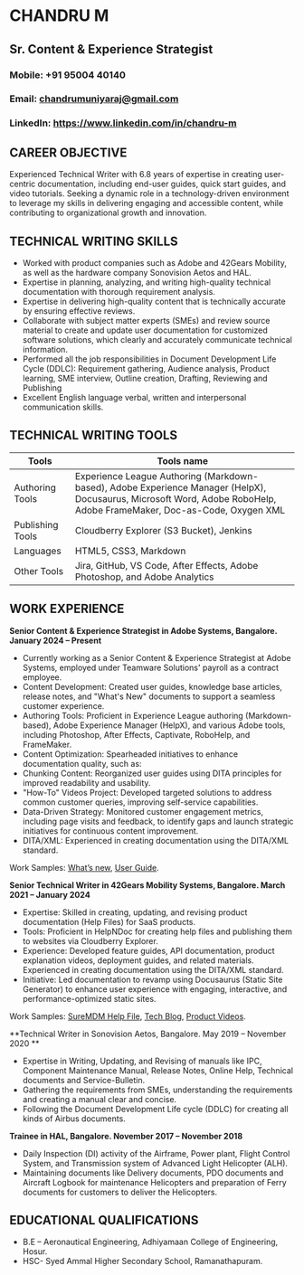 # CHANDRU M
## Sr. Content & Experience Strategist 
### Mobile: +91 95004 40140
### Email:  chandrumuniyaraj@gmail.com
### LinkedIn: https://www.linkedin.com/in/chandru-m 

## CAREER OBJECTIVE

Experienced Technical Writer with 6.8 years of expertise in creating user-centric documentation, including end-user guides, quick start guides, and video tutorials. Seeking a dynamic role in a technology-driven environment to leverage my skills in delivering engaging and accessible content, while contributing to organizational growth and innovation.

## TECHNICAL WRITING SKILLS 

* Worked with product companies such as Adobe and 42Gears Mobility, as well as the hardware company Sonovision Aetos and HAL.
*	Expertise in planning, analyzing, and writing high-quality technical documentation with thorough requirement analysis. 
*	Expertise in delivering high-quality content that is technically accurate by ensuring effective reviews. 
*	Collaborate with subject matter experts (SMEs) and review source material to create and update user documentation for customized software solutions, which clearly and accurately communicate technical information.
*	Performed all the job responsibilities in Document Development Life Cycle (DDLC): Requirement gathering, Audience analysis, Product learning, SME interview, Outline creation, Drafting, Reviewing and Publishing
*	Excellent English language verbal, written and interpersonal communication skills.

## TECHNICAL WRITING TOOLS	
| Tools | Tools name |
|---|---|
| Authoring Tools |	Experience League Authoring (Markdown-based), Adobe Experience Manager (HelpX), Docusaurus, Microsoft Word, Adobe RoboHelp, Adobe FrameMaker, Doc-as-Code, Oxygen XML |
| Publishing Tools | Cloudberry Explorer (S3 Bucket), Jenkins |
| Languages |	HTML5, CSS3, Markdown |
| Other Tools |	Jira, GitHub, VS Code, After Effects, Adobe Photoshop, and Adobe Analytics |

## WORK EXPERIENCE 

**Senior Content & Experience Strategist in Adobe Systems, Bangalore.       January 2024 – Present**

* Currently working as a Senior Content & Experience Strategist at Adobe Systems, employed under Teamware Solutions' payroll as a contract employee.
* Content Development: Created user guides, knowledge base articles, release notes, and "What's New" documents to support a seamless customer experience.
* Authoring Tools: Proficient in Experience League authoring (Markdown-based), Adobe Experience Manager (HelpX), and various Adobe tools, including Photoshop, After Effects, Captivate, RoboHelp, and FrameMaker.
* Content Optimization: Spearheaded initiatives to enhance documentation quality, such as:
* Chunking Content: Reorganized user guides using DITA principles for improved readability and usability.
* "How-To" Videos Project: Developed targeted solutions to address common customer queries, improving self-service capabilities.
* Data-Driven Strategy: Monitored customer engagement metrics, including page visits and feedback, to identify gaps and launch strategic initiatives for continuous content improvement.
* DITA/XML: Experienced in creating documentation using the DITA/XML standard.

Work Samples: [What’s new](https://experienceleague.adobe.com/en/docs/learning-manager/using/introduction/whats-new), [User Guide](https://experienceleague.adobe.com/en/docs/learning-manager/using/admin/user-management/add-users-user-groups).

**Senior Technical Writer in 42Gears Mobility Systems, Bangalore.       March 2021 – January 2024**

* Expertise: Skilled in creating, updating, and revising product documentation (Help Files) for SaaS products.
* Tools: Proficient in HelpNDoc for creating help files and publishing them to websites via Cloudberry Explorer.
* Experience: Developed feature guides, API documentation, product explanation videos, deployment guides, and related materials. Experienced in creating documentation using the DITA/XML standard.
* Initiative: Led documentation to revamp using Docusaurus (Static Site Generator) to enhance user experience with engaging, interactive, and performance-optimized static sites.
  
Work Samples: [SureMDM Help File](https://docs.42gears.com/suremdm/docs/SureMDM/SureMDMConsoleIntroduction.html), [Tech Blog](https://techblogs.42gears.com/role-of-uem-in-application-permission-management), [Product Videos](https://youtu.be/aq-W-3q5SBA).

**Technical Writer in Sonovision Aetos, Bangalore.                              May 2019 – November 2020 ** 

* Expertise in Writing, Updating, and Revising of manuals like IPC, Component Maintenance Manual, Release Notes, Online Help, Technical documents and Service-Bulletin.
* Gathering the requirements from SMEs, understanding the requirements and creating a manual clear and concise.
* Following the Document Development Life cycle (DDLC) for creating all kinds of Airbus documents.

**Trainee in HAL, Bangalore. 					      November 2017 – November 2018**

* Daily Inspection (DI) activity of the Airframe, Power plant, Flight Control System, and Transmission system of Advanced Light Helicopter (ALH).
* Maintaining documents like Delivery documents, PDO documents and Aircraft Logbook for maintenance Helicopters and preparation of Ferry documents for customers to deliver the Helicopters.
  
## EDUCATIONAL QUALIFICATIONS 

* B.E – Aeronautical Engineering, Adhiyamaan College of Engineering, Hosur.
* HSC- Syed Ammal Higher Secondary School, Ramanathapuram.



